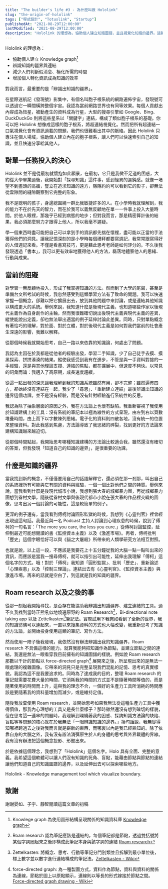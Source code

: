 ```yaml
---
title: "The builder's life #3 - 為什麼叫做 Hololink"
slug: "the-origin-of-hololink"
tags: ["程式設計", "Totuslink", "Startup"]
publishedAt: "2021-08-29T12:00:00"
lastModified: "2021-08-29T12:00:00"
description: "Hololink 的理想為，協助個人建立知識圖譜，並且視覺化知識的邊界。這篇文章將講述到我當初是怎麼想到這個名稱的"
---
```


Hololink 的理想為：

- 協助個人建立 Knowledge graph[^1]
- 辨識知識的疆界與連結
- 減少人們判斷假消息、極化所需的時間
- 增加個人轉化資訊成為知識的效率

對我而言，最重要的是「辨識出知識的疆界」。

在星際迷航記《發現號》影集中，有個名叫胞子根系統的網路遍佈宇宙，發現號可以透過它一瞬間橫跨整個宇宙。我認為當前網路世界也有同等效果。每個人貢獻出內容成為恆星，被動產生的資料成為行星，大型的搜尋引擎如 Google、Bing、DuckDuckGo 則將這些星系以「關鍵字」連結，構成了類似胞子根系的基礎。你可以把 Hololink 想像成這樣的胞子根系，將超連結視覺化。然而把所有超連結一口氣視覺化會有資訊過載的問題，我們也很難看出其中的脈絡。因此 Hololink 只專注在個人場域，協助個人建立內在的胞子根系，讓人們可以快速索引自己的知識，並且快速分享給其他人。

## 對單一任務投入的決心

Hololink 並不是從最初就懷抱如此願景，在最初，它只是我微不足道的困惑，大約從大學畢業過後，我開始對「探尋知識」這件事，感到怪異的遲鈍感。就像一堵望不到盡頭的高牆，豎立在追求知識的遠方，隱隱約約可以看到它的影子，卻無法從雲隙間的縫隙觀察到它完整的形象。

我不是聰明的孩子，身邊總圍繞一群比我敏捷許多的人。在小學時我就理解到，我的能力不在於先天的智力，而在於我可以義無反顧地在單一一件事上投入大量時間。於他人眼裡，那幾乎已經到病態的地步；但對我而言，那是精密算計後的結果，我必須那麼努力才跟得上他人，所以我毫不遲疑。

學一個東西時盡可能把自己可以拿到手的資訊都先揣在懷裡，盡可能以正當的手法獲得他們的洞見。讓我記憶深刻的是小學時每個禮拜都要寫週記，我常常跟寫得好的人借週記來看。不僅是看書寫技巧，更是藉此思考老師是如何評分的。不久後我發現透過「書本」，我可以更有效率地獲得他人的方法，磊落地體察他人的思緒、行動與成果。

## 當前的阻礙

對學習一無反顧地投入，形成了我掌握知識的方法。然而到了大學的尾聲，甚至是準備台文所考試的時候，我忽然感受到這類學習方法有了致命的問題。我可以快速掌握一個概念，卻難以把它擴展出去，放到其他問題中來討論，或是連結其他知識以構成更大的系統。舉例來說，我知道什麼是後現代主義，也知道哪些作家以後現代主義作為自身創作的主軸，然而我很難確切說出後現代主義與現代主義的差異，縱使能說出定義，卻也無法舉出適當的例子延伸討論此差異。同時，只對單點概念有著恰巧的理解，對於面、對於立體，對於後現代主義是如何對我們當前的社會產生深遠的影響，我難以解釋。

從那個時候我就開始思考，自己一路以來依靠的知識論，何處出了問題。

我認為主因在於我都是從他者的經驗出發，學習二手知識，少了自己徒手去摸、摸黑探索、拼拼湊湊的結果。縱使我感受到我有在進步，不管是與一手資料對接的一手經驗，還是與其他理論支撐、連結的焦點，都在擴展中，但速度不夠快。以常見的詞彙而論：我邁入了高原期，成長速度趨緩。

從這一點出發的深思讓我理解到我的知識系統雖然有用，卻不完整；雖然遍佈四方，卻始終沒有連結在一起。我少了「尋思」、「重新建立連結」最後辨識出知識的邊界這個功課。並不是沒有經驗，而是沒有針對經驗進行系統性的反思。

我認為除了抽象層面的原因之外，我在方法論上也懷有缺陷。我重新審視了我使用於知識建構上的工具：沒有系統的筆記本以極為線性的方式呈現，由左到右以頁數堆疊時間，由上而下以字數陳列思緒。電子化的資料則四散各地，沒有統一的位置來整理資料。對此我感到焦慮，方法論導致了我思緒的碎裂，找到更好的方法論來建構知識越來越迫切。

從那個時間點起，我開始思考哪種知識建構的方法論比較適合我，雖然還沒有確切的答案，但我發現「知道自己的知識的邊界」，是很重要的功課。

## 什麼是知識的疆界

當我找到新的概念，不僅僅要用自己的話語解釋它，還必須在那一剎那，叫出自己的系統裡所有可能與它有關的資料與經驗，一個一個比對他們之間的特質。舉例來說，當我看到什麼是後現代城市小說，我想到張大春的城鄉暴力團，再從城鄉暴力團想到眷村文學，隨後從眷村文學與後現代都市小說在張大春的作品裡交織的圖像，思考出另一個討論的可能性，這是較簡單的例子。

更深的例子還有，當我看到傅柯討論圓形監獄的時候，我想到《心靈判官》裡曾經出現過這句話。我最近與一名 Podcast 主持人討論到心理疾患的時候，說到了傅柯的一句名言：「The more you care, the less you cure.」從傅柯討論監控，延伸到最近可能想閱讀的書《監控資本主義》以及《激進市場》。再者，傅柯批判「歷史」這個字眼恰好可以與《貓之大屠殺》所帶來的人類學研究方法相互對照。

也就是說，以上這一段，不應該是我要花上十五分鐘從我的大腦一點一點叫出來的資訊，而應該是當我一搜尋傅柯，就可以指引出可能性，延伸出我理解「傅柯」這個名字的方式。哦！對於「傅柯」我知道「圓形監獄」、批判「歷史」、重新論述「心理疾患」以及「控制三理論」。連結出去有《心靈判官》、《監控資本主義》與激進市場。再來的話就是空白了，到這就是我的知識的疆界。

## Roam research 以及之後的事

從那一刻起我開始尋找，是否存在能協助我辨識出知識疆界、建立連結的工具。過不久我找到當時正熊吼似地燒遍原野的 Roam Research[^2]，Bi-directional note taking app 以及 Zettelkasten[^3]筆記法。實際試用下我宛如看到了全新的世界，我的知識彷彿可以連起來，一直以來搜集資料的方式也大幅改變，我重新思考了知識的方法論，並開始投身使用這類的筆記、寫作方法。

然而使用一陣子後我發現，我依然沒有辦法辨識出我的知識疆界，Roam research 不具備這樣的能力。就算我能夠把知識作為節點，並建立節點之間的連結，我還是無法一眼看穿我目前擁有的知識圖譜的樣貌。例如說 Roam research 那數以千計的節點以 force-directed graph[^4] 展開來之後，所呈現出來的是無法一眼處理的複雜圖像。它帶來的洞見只是完整呈現我們混亂的記憶、思考的真實樣貌。我認為這不是我要追求的。同時為了達成我的目的，整理 Roam research 的筆記就需要花費大量的時間，它消耗我的時間的方式並不是隨著時間等值的，而是隨著使用的時間而上升，這與我的理念不合，一個好的生產力工具所消耗的時間應該是要隨著我的資料量增加而減少，或是維持定值。

隨後我放棄使用 Roam research，並開始思考如果我無法從這種生產力工具中獲得價值，那我內心理想的工具又是長什麼樣子？那時雖然還沒有想到確切的樣貌，但在思考這一連串的問題時，我理解到環繞著我的困惑、探詢知識方法論的缺陷、盲點等等問題的核心就在於我無法「一眼辨識知識的邊界。」換句話說，我無從得知哪裡跨過去之後對我而言就是嶄新的東西，而哪裏以內是我已經熟知的。除了依靠自身的大腦之外，我有沒有辦法消弭原生於人的身體的思考與外界載體的界線。我有沒有辦法把這個概念投影、形塑出來。

於是依據這個理念，我想到了「Hololink」這個名字。Holo 具有全面、完整的意義。我希望這個軟體可以讓人們沒有知識的死角、盲點，能藉由節點與節點的連結讓他們知道自己的知識圖譜的邊界，以及延伸出去可以探索哪些地方。

Hololink - Knowledge management tool which visualize boundary.

## 致謝

謝謝晏如、子宇、靜智閱讀這篇文章的初稿

[^1]: Knowlege graph 為使用圖形結構呈現關係的知識資料庫 [Knowledge graph](https://en.wikipedia.org/wiki/Knowledge_graph)
[^2]: Roam research 認為筆記應該是連結的，每個筆記都是節點，透過雙括號將某個字詞圈起來之後即構成此筆記本身與該字詞的連結 [Roam research](https://roamresearch.com/)
[^3]: Zettelkasten: 將概念、思考、行動等筆記分門別類並且拆解到最小單位後，標上數字並以數字進行連結構成的筆記法。[Zettelkasten - Wiki](https://en.wikipedia.org/wiki/Zettelkasten)
[^4]: force-directed graph: 為一種製圖方式，資料作為節點，資料與資料的關係為連線，節點於圖上以原點顯示，連線則以等長的形式嫁接於節點之間。[Force-directed graph drawing - Wiki](https://en.wikipedia.org/wiki/Force-directed_graph_drawing)